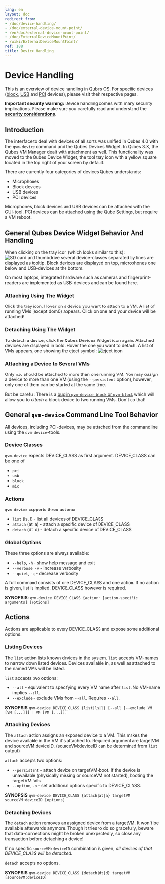 ```yaml
---
lang: en
layout: doc
redirect_from:
- /doc/device-handling/
- /doc/external-device-mount-point/
- /en/doc/external-device-mount-point/
- /doc/ExternalDeviceMountPoint/
- /wiki/ExternalDeviceMountPoint/
ref: 188
title: Device Handling
---
```


# Device Handling

This is an overview of device handling in Qubes OS.
For specific devices ([block](/doc/block-devices/), [USB](/doc/usb-devices/) and [PCI](/doc/pci-devices/) devices), please visit their respective pages.

**Important security warning:** Device handling comes with many security implications.
Please make sure you carefully read and understand the **[security considerations](/doc/device-handling-security/)**.


## Introduction ##

The interface to deal with devices of all sorts was unified in Qubes 4.0 with the `qvm-device` command and the Qubes Devices Widget.
In Qubes 3.X, the Qubes VM Manager dealt with attachment as well.
This functionality was moved to the Qubes Device Widget, the tool tray icon with a yellow square located in the top right of your screen by default.

There are currently four categories of devices Qubes understands:
 - Microphones
 - Block devices
 - USB devices
 - PCI devices

Microphones, block devices and USB devices can be attached with the GUI-tool.
PCI devices can be attached using the Qube Settings, but require a VM reboot.


## General Qubes Device Widget Behavior And Handling ##

When clicking on the tray icon (which looks similar to this): ![SD card and thumbdrive](/attachment/wiki/Devices/media-removable.png) several device-classes separated by lines are displayed as tooltip.
Block devices are displayed on top, microphones one below and USB-devices at the bottom.

On most laptops, integrated hardware such as cameras and fingerprint-readers are implemented as USB-devices and can be found here.


### Attaching Using The Widget ###

Click the tray icon.
Hover on a device you want to attach to a VM.
A list of running VMs (except dom0) appears.
Click on one and your device will be attached!


### Detaching Using The Widget ###

To detach a device, click the Qubes Devices Widget icon again.
Attached devices are displayed in bold.
Hover the one you want to detach.
A list of VMs appears, one showing the eject symbol: ![eject icon](/attachment/wiki/Devices/media-eject.png)


### Attaching a Device to Several VMs ###

Only `mic` should be attached to more than one running VM.
You may *assign* a device to more than one VM (using the `--persistent` option), however, only one of them can be started at the same time.

But be careful: There is a [bug in `qvm-device block` or `qvm-block`](https://github.com/QubesOS/qubes-issues/issues/4692) which will allow you to *attach* a block device to two running VMs.
Don't do that!


## General `qvm-device` Command Line Tool Behavior ##

All devices, including PCI-devices, may be attached from the commandline using the `qvm-device`-tools.


### Device Classes ###

`qvm-device` expects DEVICE_CLASS as first argument.
DEVICE_CLASS can be one of

 - `pci`
 - `usb`
 - `block`
 - `mic`


### Actions ###

`qvm-device` supports three actions:

 - `list` (ls, l) - list all devices of DEVICE_CLASS
 - `attach` (at, a) - attach a specific device of DEVICE_CLASS
 - `detach` (dt, d) - detach a specific device of DEVICE_CLASS


### Global Options ###

These three options are always available:

- `--help`, `-h` - show help message and exit
- `--verbose`, `-v` - increase verbosity
- `--quiet`, `-q` - decrease verbosity

A full command consists of one DEVICE_CLASS and one action.
If no action is given, list is implied.
DEVICE_CLASS however is required.

**SYNOPSIS**:
`qvm-device DEVICE_CLASS {action} [action-specific arguments] [options]`

## Actions

Actions are applicable to every DEVICE_CLASS and expose some additional options.

### Listing Devices

The `list` action lists known devices in the system.
`list` accepts VM-names to narrow down listed devices.
Devices available in, as well as attached to the named VMs will be listed.

`list` accepts two options:

- `--all` - equivalent to specifying every VM name after `list`.
No VM-name implies `--all`.
- `--exclude` - exclude VMs from `--all`.
Requires `--all`.

**SYNOPSIS**
`qvm-device DEVICE_CLASS {list|ls|l} [--all [--exclude VM [VM [...]]] | VM [VM [...]]]`

### Attaching Devices

The `attach` action assigns an exposed device to a VM.
This makes the device available in the VM it's attached to.
Required argument are targetVM and sourceVM:deviceID.
(sourceVM:deviceID can be determined from `list` output)

`attach` accepts two options:

- `--persistent` - attach device on targetVM-boot.
If the device is unavailable (physically missing or sourceVM not started), booting the targetVM fails.
- `--option`, `-o` - set additional options specific to DEVICE_CLASS.

**SYNOPSIS**
`qvm-device DEVICE_CLASS {attach|at|a} targetVM sourceVM:deviceID [options]`

### Detaching Devices

The `detach` action removes an assigned device from a targetVM.
It won't be available afterwards anymore.
Though it tries to do so gracefully, beware that data-connections might be broken unexpectedly, so close any transaction before detaching a device!

If no specific `sourceVM:deviceID` combination is given, *all devices of that DEVICE_CLASS will be detached.*

`detach` accepts no options.

**SYNOPSIS**
`qvm-device DEVICE_CLASS {detach|dt|d} targetVM [sourceVM:deviceID]`

